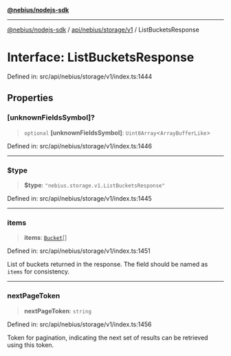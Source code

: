 [**@nebius/nodejs-sdk**](../../../../../README.md)

***

[@nebius/nodejs-sdk](../../../../../README.md) / [api/nebius/storage/v1](../README.md) / ListBucketsResponse

# Interface: ListBucketsResponse

Defined in: src/api/nebius/storage/v1/index.ts:1444

## Properties

### \[unknownFieldsSymbol\]?

> `optional` **\[unknownFieldsSymbol\]**: `Uint8Array`\<`ArrayBufferLike`\>

Defined in: src/api/nebius/storage/v1/index.ts:1446

***

### $type

> **$type**: `"nebius.storage.v1.ListBucketsResponse"`

Defined in: src/api/nebius/storage/v1/index.ts:1445

***

### items

> **items**: [`Bucket`](Bucket.md)[]

Defined in: src/api/nebius/storage/v1/index.ts:1451

List of buckets returned in the response. The field should be named as `items` for consistency.

***

### nextPageToken

> **nextPageToken**: `string`

Defined in: src/api/nebius/storage/v1/index.ts:1456

Token for pagination, indicating the next set of results can be retrieved using this token.
